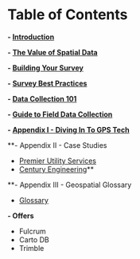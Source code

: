 # Table of Contents

**- [Introduction](README.md)**

**- [The Value of Spatial Data](the-value-of-geospatial-data.md)**

**- [Building Your Survey](building-your-survey.md)**

**- [Survey Best Practices](survey-best-practices.md)**

**- [Data Collection 101](data-collection-101.md)**

**- [Guide to Field Data Collection](guide-to-field-data-collection.md)**

**- [Appendix I - Diving In To GPS Tech](a-dive-in-to-gps-technology.md)**

**- Appendix II - Case Studies
 - [Premier Utility Services](case-study-3.md)
 - [Century Engineering](case-study-2.md)**

**- Appendix III - Geospatial Glossary
  - [Glossary](GLOSSARY.md)

**- Offers**
 - Fulcrum
 - Carto DB
 - Trimble
